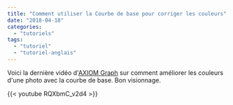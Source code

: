 ```yaml
---
title: "Comment utiliser la Courbe de base pour corriger les couleurs"
date: "2018-04-18"
categories: 
  - "tutoriels"
tags: 
  - "tutoriel"
  - "tutoriel-anglais"
---
```


Voici la dernière vidéo d'[AXIOM Graph](https://www.youtube.com/channel/UC7VJcWHbJXZXghUXoHEp9aQ) sur comment améliorer les couleurs d'une photo avec la courbe de base. Bon visionnage.

{{< youtube RQXbmC_v2d4 >}}
